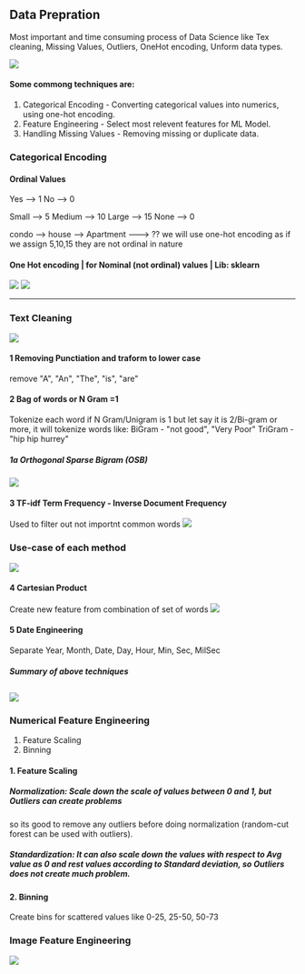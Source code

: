 ## Data Prepration

Most important and time consuming process of Data Science like Tex cleaning, Missing Values, Outliers, OneHot encoding, Unform data types.

![](https://thumbor.forbes.com/thumbor/960x0/https%3A%2F%2Fblogs-images.forbes.com%2Fgilpress%2Ffiles%2F2016%2F03%2FTime-1200x511.jpg)

#### Some commong techniques are:
1. Categorical Encoding - Converting categorical values into numerics, using one-hot encoding.
2. Feature Engineering - Select most relevent features for ML Model.
3. Handling Missing Values - Removing missing or duplicate data.

### Categorical Encoding

#### Ordinal Values

Yes --> 1      No --> 0

Small --> 5      Medium --> 10     Large --> 15     None --> 0

condo -->   house -->   Apartment ---> ?? we will use one-hot encoding as if we assign 5,10,15 they are not ordinal in nature

#### One Hot encoding | for Nominal (not ordinal) values | Lib: sklearn

![](https://i.imgur.com/HqgHRv8.jpg)
![](https://mk0analyticsindf35n9.kinstacdn.com/wp-content/uploads/2019/10/2.jpeg) 

---
### Text Cleaning
![](https://i.imgur.com/xADNfIy.png)

#### 1 Removing Punctiation and traform to lower case
remove "A", "An", "The", "is", "are"

#### 2 Bag of words or N Gram =1
Tokenize each word if N Gram/Unigram is 1 but let say it is 2/Bi-gram or more, it will tokenize words like:
BiGram - "not good", "Very Poor"
TriGram - "hip hip hurrey"

##### 1a Orthogonal Sparse Bigram (OSB)
![](https://i.imgur.com/7d3VltX.png)

#### 3 TF-idf Term Frequency - Inverse Document Frequency
Used to filter out not importnt common words
![](https://i.imgur.com/ZwjMTvz.png)

### Use-case of each method
![](https://i.imgur.com/QISoj20.png)

#### 4 Cartesian Product
Create new feature from combination of set of words
![](https://i.imgur.com/nCRUlwR.png)

#### 5 Date Engineering
Separate Year, Month, Date, Day, Hour, Min, Sec, MilSec

##### Summary of above techniques
![](https://i.imgur.com/4nuUtEI.png)
---

### Numerical Feature Engineering

1. Feature Scaling
2. Binning

#### 1. Feature Scaling
##### Normalization: Scale down the scale of values between 0 and 1, but Outliers can create problems 
so its good to remove any outliers before doing normalization (random-cut forest can be used with outliers).
##### Standardization: It can also scale down the values with respect to Avg value as 0 and rest values according to Standard deviation, so Outliers does not create much problem.

#### 2. Binning
Create bins for scattered values like 0-25, 25-50, 50-73

### Image Feature Engineering
![](https://i.imgur.com/EKNY5Qe.png)








